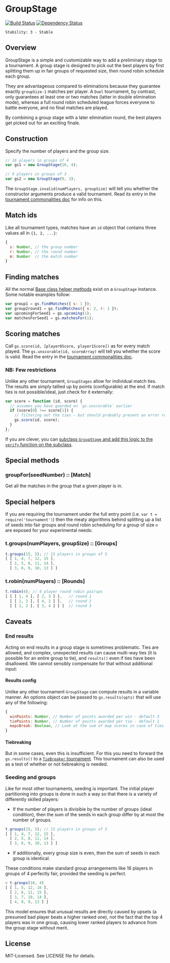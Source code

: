 # GroupStage
[![Build Status](https://secure.travis-ci.org/clux/groupstage.png)](http://travis-ci.org/clux/groupstage)
[![Dependency Status](https://david-dm.org/clux/groupstage.png)](https://david-dm.org/clux/groupstage)

    Stability: 3 - Stable

## Overview
GroupStage is a simple and customizable way to add a preliminary stage to a tournament.
A group stage is designed to pick out the best players by first splitting them up in fair groups of requested size, then round robin schedule each group.

They are advantageous compared to eliminations because they guarantee exactly `groupSize-1` matches per player. A `Duel` tournament, by contrast, only guarantees at least one or two matches (latter in double elimination mode), whereas a full round robin scheduled league forces everyone to battle everyone, and no final matches are played.

By combining a group stage with a later elimination round, the best players get picked out for an exciting finale.

## Construction
Specify the number of players and the group size.

```js
// 16 players in groups of 4
var gs1 = new GroupStage(16, 4);

// 9 players in groups of 3
var gs2 = new GroupStage(9, 3);
```

The `GroupStage.invalid(numPlayers, groupSize)` will tell you whether the constructor arguments produce a valid tournament. Read its entry in the [tournament commonalities doc](https://github.com/clux/tournament/blob/master/doc/base.md#ensuring-constructibility) for info on this.

## Match ids
Like all tournament types, matches have an `id` object that contains three values all in `{1, 2, ...}`:

```js
{
  s: Number, // the group number
  r: Number, // the round number
  m: Number  // the match number
}
```

## Finding matches
All the normal [Base class helper methods](https://github.com/clux/tournament/blob/master/doc/base.md#common-methods) exist on a `GroupStage` instance.
Some notable examples follow:

```js
var group1 = gs.findMatches({ s: 1 });
var group2round1 = gs.findMatches({ s: 2, r: 1 });
var upcomingForSeed1 = gs.upcoming(1);
var matchesForSeed1 = gs.matchesFor(1);
```

## Scoring matches
Call `gs.score(id, [player0Score, player1Score])` as for every match played.
The `gs.unscorable(id, scoreArray)` will tell you whether the score is valid. Read the entry in the [tournament commonalities doc](https://github.com/clux/tournament/blob/master/doc/base.md#ensuring-scorability--consistency).

### NB: Few restrictions
Unlike any other tournament, `GroupStages` allow for individual match ties. The results are simply tallied up by points (configurable) at the end. If match ties is not possible/ideal, just check for it externally:

```js
var score = function (id, score) {
  // assumes you have guarded on `gs.unscorable` earlier
  if (score[0] !== score[1]) {
    // filtering out the ties - but should probably present an error reason
    gs.score(id, score);
  }
};
```

If you are clever, you can [subclass `GroupStage` and add this logic to the `verify` function on the subclass](https://github.com/clux/tournament/blob/master/doc/implementors.md).

## Special methods
### groupFor(seedNumber) :: [Match]
Get all the matches in the group that a given player is in.

## Special helpers
If you are requiring the tournament under the full entry point (i.e. `var t = require('tournament')`) then the meaty algorithms behind splitting up a list of seeds into fair groups and round robin scheduling for a group of size `n` are exposed for your experimental needs:

### t.groups(numPlayers, groupSize) :: [Groups]

```js
t.groups(15, 5); // 15 players in groups of 5
[ [ 1, 4, 7, 12, 15 ],
  [ 2, 5, 8, 11, 14 ],
  [ 3, 6, 9, 10, 13 ] ]
```

### t.robin(numPlayers) :: [Rounds]

```js
t.robin(4); // 4 player round robin pairups
[ [ [ 1, 4 ], [ 2, 3 ] ],   // round 1
  [ [ 1, 3 ], [ 4, 2 ] ],   // round 2
  [ [ 1, 2 ], [ 3, 4 ] ] ]  // round 3
```

## Caveats
### End results
Acting on end results in a group stage is sometimes problematic. Ties are allowed, and complex, unexpected results can cause multi-way ties (it is possible for an entire group to tie), and `results()` even if ties have been disallowed. We cannot sensibly compensate for that without additional input:

#### Results config
Unlike any other tournament `GroupStage` can compute results in a variable manner. An options object can be passed to `gs.results(opts)` that will use any of the following:

```js
{
  winPoints: Number, // Number of points awarded per win - default 3
  tiePoints: Number, // Number of points awarded per tie - default 1
  mapsBreak: Boolean, // Look at the sum of map scores in case of ties - default false
}
```

#### Tiebreaking
But in some cases, even this is insufficient. For this you need to forward the `gs.results()` to a [`TieBreaker` tournament](./tiebreaker.md). This tournament can also be used as a test of whether or not tiebreaking is needed.

### Seeding and groups
Like for most other tournaments, seeding is important. The initial player partitioning into groups is done in such a way so that there is a variety of differently skilled players:

 - If the number of players is divisible by the number of groups (ideal condition), then the sum of the seeds in each group differ by at most the number of groups.

```js
t.groups(15, 5); // 15 players in groups of 5
[ [ 1, 4, 7, 12, 15 ],
  [ 2, 5, 8, 11, 14 ],
  [ 3, 6, 9, 10, 13 ] ]
```

 - If additionally, every group size is even, then the sum of seeds in each group is identical.

These conditions make standard group arrangements like 16 players in groups of 4 perfectly fair, provided the seeding is perfect.

```js
> t.groups(16, 4)
[ [ 1, 5, 12, 16 ],
  [ 2, 6, 11, 15 ],
  [ 3, 7, 10, 14 ],
  [ 4, 8, 9, 13 ] ]
```

This model ensures that unusual results are directly caused by upsets (a presumed bad player beats a higher ranked one), not the fact that the top 4 players was in one group, causing lower ranked players to advance from the group stage without merit.

## License
MIT-Licensed. See LICENSE file for details.
